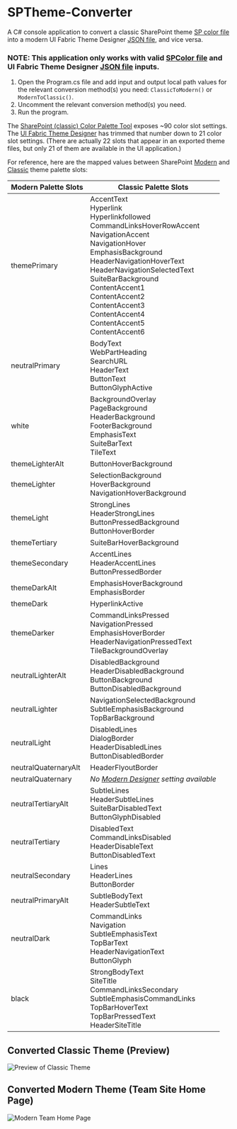 # SPTheme-Converter
A C# console application to convert a classic SharePoint theme [SP color file]( https://docs.microsoft.com/en-us/sharepoint/dev/solution-guidance/use-composed-looks-to-brand-sharepoint-sites) into a modern UI Fabric Theme Designer [JSON file](https://fabricweb.z5.web.core.windows.net/pr-deploy-site/refs/heads/master/theming-designer/index.html), and vice versa. 

### NOTE:  This application only works with valid [SPColor file](https://docs.microsoft.com/en-us/sharepoint/dev/solution-guidance/use-composed-looks-to-brand-sharepoint-sites) and UI Fabric Theme Designer [JSON file](https://fabricweb.z5.web.core.windows.net/pr-deploy-site/refs/heads/master/theming-designer/index.html) inputs.
1. Open the Program.cs file and add input and output local path values for the relevant conversion method(s) you need:  ```ClassicToModern()``` or ```ModernToClassic()```.
2. Uncomment the relevant conversion method(s) you need.
3. Run the program.

The [SharePoint (classic) Color Palette Tool](https://www.microsoft.com/en-us/download/details.aspx?id=38182) exposes ~90 color slot settings.  The [UI Fabric Theme Designer](https://fabricweb.z5.web.core.windows.net/pr-deploy-site/refs/heads/master/theming-designer/index.html) has trimmed that number down to 21 color slot settings.  (There are actually 22 slots that appear in an exported theme files, but only 21 of them are available in the UI application.)

For reference, here are the mapped values between SharePoint [Modern](https://github.com/OfficeDev/office-ui-fabric-react/wiki/Theming) and [Classic](https://docs.microsoft.com/en-us/sharepoint/dev/solution-guidance/use-composed-looks-to-brand-sharepoint-sites) theme palette slots: 

| Modern Palette Slots  | Classic Palette Slots |
| ------------- | ------------- |
| themePrimary  | AccentText<br/>Hyperlink<br/>Hyperlinkfollowed<br/>CommandLinksHoverRowAccent<br/>NavigationAccent<br/>NavigationHover<br/>EmphasisBackground<br/>HeaderNavigationHoverText<br/>HeaderNavigationSelectedText<br/>SuiteBarBackground<br/>ContentAccent1<br/>ContentAccent2<br/>ContentAccent3<br/>ContentAccent4<br/>ContentAccent5<br/>ContentAccent6 |
| neutralPrimary  | BodyText<br/>WebPartHeading<br/>SearchURL<br/>HeaderText<br/>ButtonText<br/>ButtonGlyphActive  |
| white | BackgroundOverlay<br/>PageBackground<br/>HeaderBackground<br/>FooterBackground<br/>EmphasisText<br/>SuiteBarText<br/>TileText |
| themeLighterAlt | ButtonHoverBackground |
| themeLighter | SelectionBackground<br/>HoverBackground<br/>NavigationHoverBackground |
| themeLight | StrongLines<br/>HeaderStrongLines<br/>ButtonPressedBackground<br/>ButtonHoverBorder |
| themeTertiary | SuiteBarHoverBackground |
| themeSecondary | AccentLines<br/>HeaderAccentLines<br/>ButtonPressedBorder |
| themeDarkAlt | EmphasisHoverBackground<br/>EmphasisBorder |
| themeDark | HyperlinkActive |
| themeDarker | CommandLinksPressed<br/>NavigationPressed<br/>EmphasisHoverBorder<br/>HeaderNavigationPressedText<br/>TileBackgroundOverlay |
| neutralLighterAlt | DisabledBackground<br/>HeaderDisabledBackground<br/>ButtonBackground<br/>ButtonDisabledBackground |
| neutralLighter | NavigationSelectedBackground<br/>SubtleEmphasisBackground<br/>TopBarBackground |
| neutralLight | DisabledLines<br/>DialogBorder<br/>HeaderDisabledLines<br/>ButtonDisabledBorder | 
| neutralQuaternaryAlt | HeaderFlyoutBorder |
| neutralQuaternary | *No [Modern Designer](https://fabricweb.z5.web.core.windows.net/pr-deploy-site/refs/heads/master/theming-designer/index.html) setting available* |
| neutralTertiaryAlt | SubtleLines<br/>HeaderSubtleLines<br/>SuiteBarDisabledText<br/>ButtonGlyphDisabled |
| neutralTertiary | DisabledText<br/>CommandLinksDisabled<br/>HeaderDisableText<br/>ButtonDisabledText |
| neutralSecondary | Lines<br/>HeaderLines<br/>ButtonBorder |
| neutralPrimaryAlt | SubtleBodyText<br/>HeaderSubtleText |
| neutralDark | CommandLinks<br/>Navigation<br/>SubtleEmphasisText<br/>TopBarText<br/>HeaderNavigationText<br/>ButtonGlyph |
| black | StrongBodyText<br/>SiteTitle<br/>CommandLinksSecondary<br/>SubtleEmphasisCommandLinks<br/>TopBarHoverText<br/>TopBarPressedText<br/>HeaderSiteTitle |
## Converted Classic Theme (Preview) 
![Preview of Classic Theme](https://github.com/TracyGH/SPTheme-Converter/blob/master/classicpreview.png)

## Converted Modern Theme (Team Site Home Page)
![Modern Team Home Page](https://github.com/TracyGH/SPTheme-Converter/blob/master/modernteam.png)
